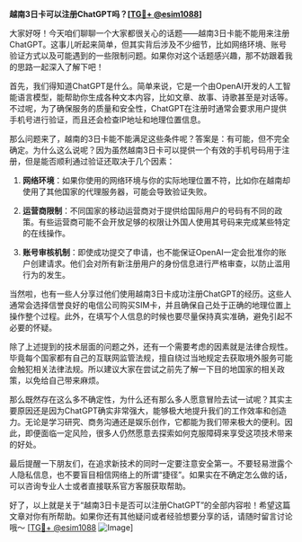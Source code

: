 **越南3日卡可以注册ChatGPT吗？[[TG💪+ @esim1088](https://t.me/s/esim1088)]**

大家好呀！今天咱们聊聊一个大家都很关心的话题——越南3日卡能不能用来注册ChatGPT。这事儿听起来简单，但其实背后涉及不少细节，比如网络环境、账号验证方式以及可能遇到的一些限制问题。如果你对这个话题感兴趣，那不妨跟着我的思路一起深入了解下吧！

首先，我们得知道ChatGPT是什么。简单来说，它是一个由OpenAI开发的人工智能语言模型，能帮助你生成各种文本内容，比如文章、故事、诗歌甚至是对话等。不过呢，为了确保服务的质量和安全性，ChatGPT在注册时通常会要求用户提供手机号进行验证，而且还会检查IP地址和地理位置信息。

那么问题来了，越南的3日卡能不能满足这些条件呢？答案是：有可能，但不完全确定。为什么这么说呢？因为虽然越南3日卡可以提供一个有效的手机号码用于注册，但是能否顺利通过验证还取决于几个因素：

1. **网络环境**：如果你使用的网络环境与你的实际地理位置不符，比如你在越南却使用了其他国家的代理服务器，可能会导致验证失败。
   
2. **运营商限制**：不同国家的移动运营商对于提供给国际用户的号码有不同的政策。有些运营商可能不会开放足够的权限让外国人使用其号码来完成某些特定的在线操作。

3. **账号审核机制**：即使成功提交了申请，也不能保证OpenAI一定会批准你的账户创建请求。他们会对所有新注册用户的身份信息进行严格审查，以防止滥用行为的发生。

当然啦，也有一些人分享过他们使用越南3日卡成功注册ChatGPT的经历。这些人通常会选择信誉良好的电信公司购买SIM卡，并且确保自己处于正确的地理位置上操作整个过程。此外，在填写个人信息的时候也要尽量保持真实准确，避免引起不必要的怀疑。

除了上述提到的技术层面的问题之外，还有一个需要考虑的因素就是法律合规性。毕竟每个国家都有自己的互联网监管法规，擅自绕过当地规定去获取境外服务可能会触犯相关法律法规。所以建议大家在尝试之前先了解一下目的地国家的相关政策，以免给自己带来麻烦。

那么既然存在这么多不确定性，为什么还有那么多人愿意冒险去试一试呢？其实主要原因还是因为ChatGPT确实非常强大，能够极大地提升我们的工作效率和创造力。无论是学习研究、商务沟通还是娱乐创作，它都能为我们带来极大的便利。因此，即便面临一定风险，很多人仍然愿意去探索如何克服障碍来享受这项技术带来的好处。

最后提醒一下朋友们，在追求新技术的同时一定要注意安全第一。不要轻易泄露个人隐私信息，也不要盲目相信网络上的所谓“捷径”。如果实在不确定怎么做的话，可以咨询专业人士或者直接联系官方客服获取帮助。

好了，以上就是关于“越南3日卡是否可以注册ChatGPT”的全部内容啦！希望这篇文章对你有所帮助。如果你还有其他疑问或者经验想要分享的话，请随时留言讨论哦～ [[TG💪+ @esim1088](https://t.me/s/esim1088) ![Image](https://i.postimg.cc/4NQfJmqS/Snipaste-2025-05-13-00-14-12.png)]